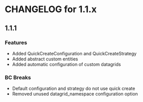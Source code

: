 CHANGELOG for 1.1.x
===================

1.1.1
-----

### Features

- Added QuickCreateConfiguration and QuickCreateStrategy
- Added abstract custom entities
- Added automatic configuration of custom datagrids

### BC Breaks

- Default configuration and strategy do not use quick create
- Removed unused datagrid_namespace configuration option


